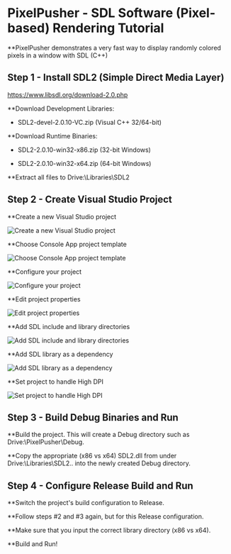 # PixelPusher - SDL Software (Pixel-based) Rendering Tutorial

**PixelPusher demonstrates a very fast way to display randomly colored pixels in a window with SDL (C++)


## Step 1 - Install SDL2 (Simple Direct Media Layer)

https://www.libsdl.org/download-2.0.php

**Download Development Libraries:

  * SDL2-devel-2.0.10-VC.zip (Visual C++ 32/64-bit)
  
**Download Runtime Binaries:

  * SDL2-2.0.10-win32-x86.zip (32-bit Windows)
  
  * SDL2-2.0.10-win32-x64.zip (64-bit Windows)
  
**Extract all files to Drive:\Libraries\SDL2


## Step 2 - Create Visual Studio Project

**Create a new Visual Studio project

![Create a new Visual Studio project](https://doomreboot.github.io/PixelPush_001.png)

**Choose Console App project template

![Choose Console App project template](https://doomreboot.github.io/PixelPush_002.png)

**Configure your project

![Configure your project](https://doomreboot.github.io/PixelPush_003.png)

**Edit project properties

![Edit project properties](https://doomreboot.github.io/PixelPush_004.png)

**Add SDL include and library directories

![Add SDL include and library directories](https://doomreboot.github.io/PixelPush_005.png)

**Add SDL library as a dependency

![Add SDL library as a dependency](https://doomreboot.github.io/PixelPush_007.png)

**Set project to handle High DPI

![Set project to handle High DPI](https://doomreboot.github.io/PixelPush_008.png)


## Step 3 - Build Debug Binaries and Run

**Build the project.  This will create a Debug directory such as Drive:\PixelPusher\Debug. 

**Copy the appropriate (x86 vs x64) SDL2.dll from under Drive:\Libraries\SDL2\.. into the newly created Debug directory.


## Step 4 - Configure Release Build and Run

**Switch the project's build configuration to Release.  

**Follow steps #2 and #3 again, but for this Release configuration.

**Make sure that you input the correct library directory (x86 vs x64).

**Build and Run!
